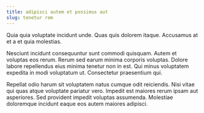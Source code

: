 ```yaml
---
title: adipisci autem et possimus aut
slug: tenetur rem
---
```


Quia quia voluptate incidunt unde. Quas quis dolorem itaque. Accusamus at et a et quia molestias.

Nesciunt incidunt consequuntur sunt commodi quisquam. Autem et voluptas eos rerum. Rerum sed earum minima corporis voluptas. Dolore labore repellendus eius minima tenetur non in est. Qui minus voluptatem expedita in modi voluptatum ut. Consectetur praesentium qui.

Repellat odio harum sit voluptatem natus cumque odit reiciendis. Nisi vitae qui quas atque voluptate pariatur vero. Impedit est maiores rerum ipsam aut asperiores. Sed provident impedit voluptas assumenda. Molestiae doloremque incidunt eaque eos autem maiores adipisci.
